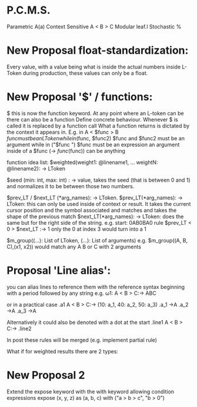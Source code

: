 # P.C.M.S.
Parametric  A(a)
Context Sensitive A < B > C
Modular leaf.l
Stochastic %


# New Proposal float-standardization:
Every value, with a value being what is inside the actual numbers inside L-Token during production,
these values can only be a float.

# New Proposal '$' / functions:
$ this is now the function keyword.
At any point where an L-token can be there can also be a function
Define concrete behaviour.
Whenever $ is called it is replaced by a function call
What a function returns is dictated by the context it appears in.
E.g. in A < $func > B $func must be an LToken
while in ($func, $func2) $func and $func2 must be an argument
while in ("$func ") $func must be an expression
an argument inside of a $func (-> $func($func)) can be anything

function idea list:
$weighted(weight1: @linename1, ... weightN: @linename2): -> LToken

$seed (min: int, max: int) : -> value, takes the seed (that is between 0 and 1) and normalizes it to be between
 those two numbers.

$prev_LT / $next_LT (*arg_names): -> LToken. 
$prev_LT(*arg_names): -> LToken: this can only be used inside of context or result.
It takes the current cursor position and the symbol associated and matches and takes the shape of the previous match
$next_LT(*arg_names): -> LToken: does the same but for the right side of the string. e.g.
start: 0AB0BA0
rule $prev_LT < 0 > $next_LT :-> 1
only the 0 at index 3 would turn into a 1 

$m_group((...): List of LToken, (...): List of arguments)
e.g. $m_group((A, B, C),(x1, x2)) would match any A B or C with 2 arguments

# Proposal 'Line alias':
you can alias lines to reference them
with the reference syntax beginning with a period followed by any string
e.g.
ω1: A < B > C:→ ABC

or in a practical case
.a1 A < B > C:→ (10: a_1, 40: a_2, 50: a_3)
.a_1 →A
.a_2 →A
.a_3 →A

Alternatively it could also be denoted with a dot at the start
.line1 A < B > C:→ .line2

In post these rules will be merged (e.g. implement partial rule)

What if for weighted results there are 2 types:

# New Proposal 2
Extend the expose keyword with the with keyword allowing condition expressions
expose (x, y, z) as (a, b, c) with ("a > b > c", "b > 0")
